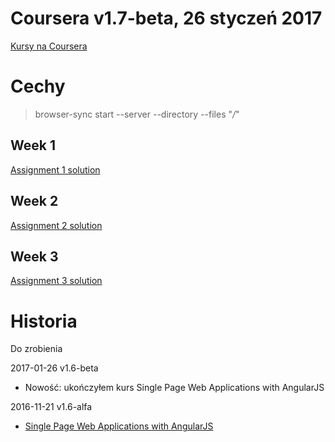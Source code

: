 ﻿# Coursera v1.7-beta, 26 styczeń 2017
[Kursy na Coursera](https://www.coursera.org/learn/single-page-web-apps-with-angularjs/home)

# Cechy

> browser-sync start --server --directory --files "*/*"

## Week 1

[Assignment 1 solution](https://damianhintz.github.io/Coursera/SinglePageWebApplicationsWithAngularJS/assignment1/)

## Week 2

[Assignment 2 solution](https://damianhintz.github.io/Coursera/SinglePageWebApplicationsWithAngularJS/assignment2/)

## Week 3

[Assignment 3 solution](https://damianhintz.github.io/Coursera/SinglePageWebApplicationsWithAngularJS/assignment3/)

# Historia

Do zrobienia

2017-01-26 v1.6-beta

* Nowość: ukończyłem kurs Single Page Web Applications with AngularJS

2016-11-21 v1.6-alfa

* [Single Page Web Applications with AngularJS](https://www.coursera.org/learn/single-page-web-apps-with-angularjs/home)
